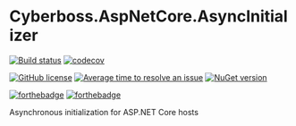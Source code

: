 # Cyberboss.AspNetCore.AsyncInitializer

[![Build status](https://ci.appveyor.com/api/projects/status/w4ubqi8v3q2ufbai/branch/master?svg=true)](https://ci.appveyor.com/project/Cyberboss/aspnetcore-asyncinitializer/branch/master) [![codecov](https://codecov.io/gh/Cyberboss/AspNetCore.AsyncInitializer/branch/master/graph/badge.svg)](https://codecov.io/gh/Cyberboss/AspNetCore.AsyncInitializer)

[![GitHub license](https://img.shields.io/github/license/Cyberboss/AspNetCore.AsyncInitializer.svg)](https://github.com/Cyberboss/AspNetCore.AsyncInitializer/blob/master/LICENSE) [![Average time to resolve an issue](http://isitmaintained.com/badge/resolution/Cyberboss/AspNetCore.AsyncInitializer.svg)](http://isitmaintained.com/project/Cyberboss/AspNetCore.AsyncInitializer "Average time to resolve an issue") [![NuGet version](https://img.shields.io/nuget/v/Cyberboss.AspNetCore.AsyncInitializer.svg)](https://www.nuget.org/packages/Cyberboss.AspNetCore.AsyncInitializer)

[![forthebadge](http://forthebadge.com/images/badges/made-with-c-sharp.svg)](http://forthebadge.com) [![forthebadge](http://forthebadge.com/images/badges/built-with-love.svg)](http://forthebadge.com) 

Asynchronous initialization for ASP.NET Core hosts
